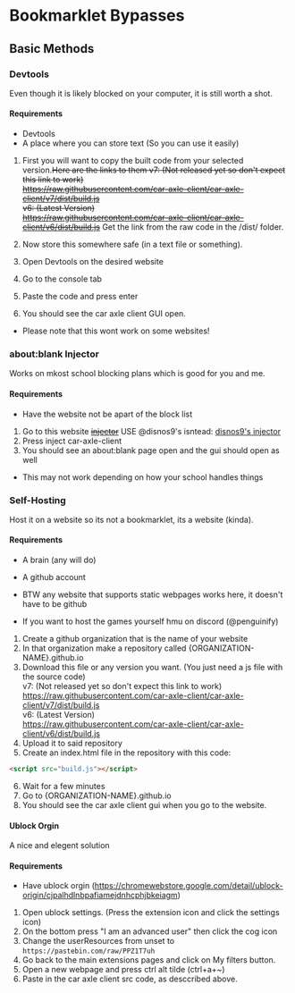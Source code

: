 # Bookmarklet Bypasses

## Basic Methods

### Devtools

Even though it is likely blocked on your computer, it is still worth a shot.

#### Requirements

-   Devtools
-   A place where you can store text (So you can use it easily)

1. First you will want to copy the built code from your selected version.<strike>Here are the links to them
   v7: (Not released yet so don't expect this link to work)  
   https://raw.githubusercontent.com/car-axle-client/car-axle-client/v7/dist/build.js  
   v6: (Latest Version)  
   https://raw.githubusercontent.com/car-axle-client/car-axle-client/v6/dist/build.js</strike> Get the link from the raw code in the /dist/ folder.

2. Now store this somewhere safe (in a text file or something).
3. Open Devtools on the desired website
4. Go to the console tab
5. Paste the code and press enter
6. You should see the car axle client GUI open.

-   Please note that this wont work on some websites!

### about:blank Injector

Works on mkost school blocking plans which is good for you and me.

#### Requirements

-   Have the website not be apart of the block list

1. Go to this website <strike>[injector](https://penguinify.github.io/javascript-injector)</strike> USE @disnos9's isntead: [disnos9's injector](https://disnos9.github.io/jsinject/)
2. Press inject car-axle-client
3. You should see an about:blank page open and the gui should open as well

-   This may not work depending on how your school handles things

### Self-Hosting

Host it on a website so its not a bookmarklet, its a website (kinda).

#### Requirements

-   A brain (any will do)
-   A github account

-   BTW any website that supports static webpages works here, it doesn't have to be github
-   If you want to host the games yourself hmu on discord (@penguinify)

1. Create a github organization that is the name of your website
2. In that organization make a repository called {ORGANIZATION-NAME}.github.io
3. Download this file or any version you want. (You just need a js file with the source code)  
   v7: (Not released yet so don't expect this link to work)  
   https://raw.githubusercontent.com/car-axle-client/car-axle-client/v7/dist/build.js  
   v6: (Latest Version)  
   https://raw.githubusercontent.com/car-axle-client/car-axle-client/v6/dist/build.js
4. Upload it to said repository
5. Create an index.html file in the repository with this code:

```html
<script src="build.js"></script>
```

6. Wait for a few minutes
7. Go to {ORGANIZATION-NAME}.github.io
8. You should see the car axle client gui when you go to the website.

#### Ublock Orgin

A nice and elegent solution

#### Requirements

-   Have ublock orgin (https://chromewebstore.google.com/detail/ublock-origin/cjpalhdlnbpafiamejdnhcphjbkeiagm)

1. Open ublock settings. (Press the extension icon and click the settings icon)
2. On the bottom press "I am an advanced user" then click the cog icon
3. Change the userResources from unset to `https://pastebin.com/raw/PPZ1T7uh`
4. Go back to the main extensions pages and click on My filters button.
5. Open a new webpage and press ctrl alt tilde (ctrl+a+~)
6. Paste in the car axle client src code, as desccribed above.
